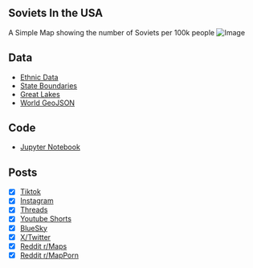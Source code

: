 ## Soviets In the USA
A Simple Map showing the number of Soviets per 100k people
![Image](https://drive.google.com/uc?export=view&id=1C4sS7cJvbUEqWJoz1ALIFFumgJ272cKy)

## Data
* [Ethnic Data](https://data.census.gov/table/ACSDT5Y2022.B04006?q=People%20Reporting%20Ancestry&g=010XX00US$0400000)
* [State Boundaries](https://www.census.gov/geographies/mapping-files/time-series/geo/carto-boundary-file.html)
* [Great Lakes](https://usicecenter.gov/Products/GreatLakesData)
* [World GeoJSON](https://public.opendatasoft.com/explore/dataset/world-administrative-boundaries/export/?flg=en-us)


## Code
* [Jupyter Notebook](FormatData.ipynb)

## Posts
- [x] [Tiktok](https://www.tiktok.com/@vinemapper/video/7448870553424760107)
- [x] [Instagram](https://www.instagram.com/p/DD7ZqgJRTvR/)
- [x] [Threads](https://www.threads.net/@vinemapper/post/DD7ZrZ-Rtpy)
- [x] [Youtube Shorts](https://www.youtube.com/shorts/Yec-j0ltLCM)
- [x] [BlueSky](https://bsky.app/profile/vinemapper.bsky.social/post/3ldyfaiax7s2h)
- [x] [X/Twitter](https://x.com/VineMapper/status/1871237152408731731)
- [x] [Reddit r/Maps](https://www.reddit.com/r/Maps/comments/1hkrspg/reported_ancestry_of_soviet_per_1m_people/)
- [x] [Reddit r/MapPorn](https://www.reddit.com/r/MapPorn/comments/1hkrsec/reported_ancestry_of_soviet_per_1m_people/)
